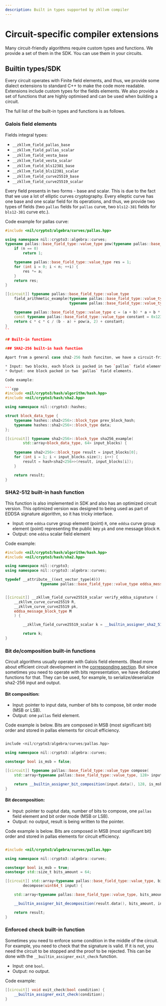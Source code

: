 ```yaml
---
description: Built in types supported by zkllvm compiler
---
```


# Circuit-specific compiler extensions

Many circuit-friendly algorithms require custom types and functions. We provide a set of them in the SDK. You can use them in your circuits.

## Builtin types/SDK

Every circuit operates with Finite field elements, and thus, we provide some dialect extensions to standard C++ to make the code more readable. Extensions include custom types for the fields elements. We also provide a set of functions that are highly optimised and can be used when building a circuit.

The full list of the built-in types and functions is as follows.

### Galois field elements
Fields integral types:

* `__zkllvm_field_pallas_base`
* `__zkllvm_field_pallas_scalar`
* `__zkllvm_field_vesta_base`
* `__zkllvm_field_vesta_scalar`
* `__zkllvm_field_bls12381_base`
* `__zkllvm_field_bls12381_scalar`
* `__zkllvm_field_curve25519_base`
* `__zkllvm_field_curve25519_scalar`

Every field presents in two forms - base and scalar. This is due to the fact that we use a lot of elliptic curves cryptography. Every elleptic curve has one base and one scalar field for its operations, and thus, we provide two types of fields (two `pallas` fields for `pallas` curve, two `bls12-381` fields for `bls12-381` curve etc.).

Code example for pallas curve:

```cpp
#include <nil/crypto3/algebra/curves/pallas.hpp>

using namespace nil::crypto3::algebra::curves;
typename pallas::base_field_type::value_type pow(typename pallas::base_field_type::value_type a, int n) {
    if (n == 0)
        return 1;

    typename pallas::base_field_type::value_type res = 1;
    for (int i = 0; i < n; ++i) {
        res *= a;
    }
    return res;
}

[[circuit]] typename pallas::base_field_type::value_type
    field_arithmetic_example(typename pallas::base_field_type::value_type a,
                             typename pallas::base_field_type::value_type b) {

    typename pallas::base_field_type::value_type c = (a + b) * a + b * (a + b) * (a + b);
    const typename pallas::base_field_type::value_type constant = 0x12345678901234567890_cppui255;
    return c * c * c / (b - a) + pow(a, 2) + constant;
}
``

## Built-in functions

### SHA2-256 built-in hash function

Apart from a general case sha2-256 hash funciton, we have a circuit-friendly implementation of it. It takes 

* Input: two blocks, each block is packed in two `pallas` field elements.
* Output: one block packed in two `pallas` field elements.

Code example:

```cpp
#include <nil/crypto3/hash/algorithm/hash.hpp>
#include <nil/crypto3/hash/sha2.hpp>

using namespace nil::crypto3::hashes;

struct block_data_type {
    typename hashes::sha2<256>::block_type prev_block_hash;
    typename hashes::sha2<256>::block_type data;
};

[[circuit]] typename sha2<256>::block_type sha256_example(
        std::array<block_data_type, 64> input_blocks) {
    
    typename sha2<256>::block_type result = input_blocks[0];
    for (int i = 1; i < input_blocks.size(); i++) {
        result = hash<sha2<256>>(result, input_blocks[i]);
    }

    return result;
}

```

### SHA2-512 built-in hash function

This function is also implemented in SDK and also has an optimized circuit version. This optimized version was designed to being used as part of EDDSA signature algorithm, so it has tricky interface.

* Input: one `eddsa` curve group element (point) `R`, one `eddsa` curve group element (point) representing the public key `pk` and one message block `M`.
* Output: one `eddsa` scalar field element

Code example:

```cpp
#include <nil/crypto3/hash/algorithm/hash.hpp>
#include <nil/crypto3/hash/sha2.hpp>

using namespace nil::crypto3;
using namespace nil::crypto3::algebra::curves;

typedef __attribute__((ext_vector_type(4)))
                typename pallas::base_field_type::value_type eddsa_message_block_type;


[[circuit]] __zkllvm_field_curve25519_scalar verify_eddsa_signature (
    __zkllvm_curve_curve25519 R, 
    __zkllvm_curve_curve25519 pk, 
    eddsa_message_block_type M
    ) {

        __zkllvm_field_curve25519_scalar k = __builtin_assigner_sha2_512_curve25519(R, pk, M);

        return k;
}
```

### Bit de/composition built-in functions

Circuit algorithms usually operate with Galois field elements. (Read more about efficient circuit development in the [corresponding section](optimizations.md). But since sometimes you need to operate with bits representation, we have dedicated functions for that. They can be used, for example, to serialize/deserialize sha2-256 input and output.

#### Bit composition:

* Input: pointer to input data, number of bits to compose, bit order mode (MSB or LSB).
* Output: one `pallas` field element.

Code example is below. Bits are composed in MSB (most significant bit) order and stored in pallas elements for circuit efficiency.

```cpp

include <nil/crypto3/algebra/curves/pallas.hpp>

using namespace nil::crypto3::algebra::curves;

constexpr bool is_msb = false;

[[circuit]] typename pallas::base_field_type::value_type compose(
    std::array<typename pallas::base_field_type::value_type, 128> input) {

    return __builtin_assigner_bit_composition(input.data(), 128, is_msb);
}

```

#### Bit decomposition:

* Input: pointer to ouptut  data, number of bits to compose, one `pallas` field element and bit order mode (MSB or LSB).
* Output: no output, result is being written to the pointer.

Code example is below. Bits are composed in MSB (most significant bit) order and stored in pallas elements for circuit efficiency.

```cpp

#include <nil/crypto3/algebra/curves/pallas.hpp>

using namespace nil::crypto3::algebra::curves;

constexpr bool is_msb = true;
constexpr std::size_t bits_amount = 64;

[[circuit]] std::array<typename pallas::base_field_type::value_type, bits_amount>
        decompose(uint64_t input) {

    std::array<typename pallas::base_field_type::value_type, bits_amount> result;

    __builtin_assigner_bit_decomposition(result.data(), bits_amount, input, is_msb);

    return result;
}

```

### Enforced check built-in function

Sometimes you need to enforce some condition in the middle of the circuit. For example, you need to check that the signature is valid. If it is not, you need the circuit to be stopped and the proof to be rejected. This can be done with the `__builtin_assigner_exit_check` function.

* Input: one `bool`.
* Output: no output.

Code example:

```cpp
[[circuit]] void exit_check(bool condition) {
    __builtin_assigner_exit_check(condition);
}
```